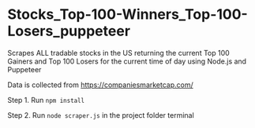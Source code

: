 # Stocks_Top-100-Winners_Top-100-Losers_puppeteer
Scrapes ALL tradable stocks in the US returning the current Top 100 Gainers and Top 100 Losers for the current time of day using Node.js and Puppeteer

Data is collected from <https://companiesmarketcap.com/>

Step 1. Run `npm install`

Step 2. Run `node scraper.js` in the project folder terminal
